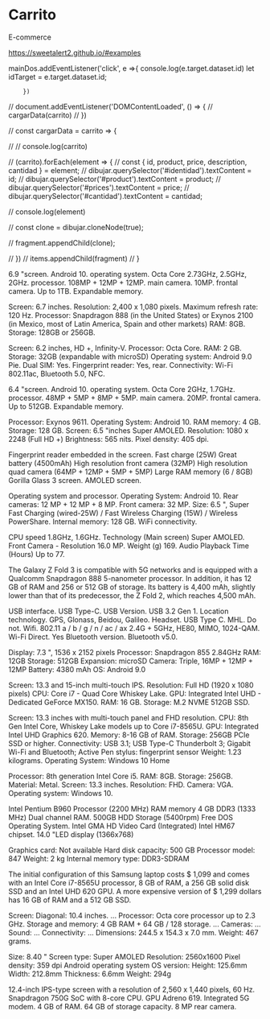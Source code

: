 # Carrito
 E-commerce


https://sweetalert2.github.io/#examples

mainDos.addEventListener('click', e =>{
            console.log(e.target.dataset.id)
            let idTarget = e.target.dataset.id;

        })

<!--  if (desc.hasOwnProperty(pulmon.id)) {
        pulmon.cantidad = desc[pulmon.id].cantidad + 1;

    }
    desc[pulmon.id] = { ...pulmon }
 -->


// document.addEventListener('DOMContentLoaded', () => {
//     cargarData(carrito)
// })

// const cargarData = carrito => {
   
//     // console.log(carrito)

//     (carrito).forEach(element => {
//         const { id, product, price, description, cantidad } = element;
//         dibujar.querySelector('#identidad').textContent = id;
//         dibujar.querySelector('#product').textContent = product;
//         dibujar.querySelector('#prices').textContent = price;
//         dibujar.querySelector('#cantidad').textContent = cantidad;

//         console.log(element)

//         const clone = dibujar.cloneNode(true);

//         fragment.appendChild(clone);
        
//     })
//     items.appendChild(fragment)
// }


6.9 "screen.
Android 10. operating system.
Octa Core 2.73GHz, 2.5GHz, 2GHz. processor.
108MP + 12MP + 12MP. main camera.
10MP. frontal camera.
Up to 1TB. Expandable memory.


Screen: 6.7 inches.
Resolution: 2,400 x 1,080 pixels.
Maximum refresh rate: 120 Hz.
Processor: Snapdragon 888 (in the United States) or Exynos 2100 (in Mexico, most of Latin America, Spain and other markets)
RAM: 8GB.
Storage: 128GB or 256GB.


Screen: 6.2 inches, HD +, Infinity-V.
Processor: Octa Core.
RAM: 2 GB.
Storage: 32GB (expandable with microSD)
Operating system: Android 9.0 Pie.
Dual SIM: Yes.
Fingerprint reader: Yes, rear.
Connectivity: Wi-Fi 802.11ac, Bluetooth 5.0, NFC.


6.4 "screen.
Android 10. operating system.
Octa Core 2GHz, 1.7GHz. processor.
48MP + 5MP + 8MP + 5MP. main camera.
20MP. frontal camera.
Up to 512GB. Expandable memory.


Processor: Exynos 9611.
Operating System: Android 10.
RAM memory: 4 GB.
Storage: 128 GB.
Screen: 6.5 "inches Super AMOLED.
Resolution: 1080 x 2248 (Full HD +)
Brightness: 565 nits.
Pixel density: 405 dpi.

Fingerprint reader embedded in the screen.
Fast charge (25W)
Great battery (4500mAh)
High resolution front camera (32MP)
High resolution quad camera (64MP + 12MP + 5MP + 5MP)
Large RAM memory (6 / 8GB)
Gorilla Glass 3 screen.
AMOLED screen.

Operating system and processor. Operating System: Android 10.
Rear cameras: 12 MP + 12 MP + 8 MP. Front camera: 32 MP.
Size: 6.5 ",
Super Fast Charging (wired-25W) / Fast Wireless Charging (15W) / Wireless PowerShare.
Internal memory: 128 GB.
WiFi connectivity.

CPU speed 1.8GHz, 1.6GHz.
Technology (Main screen) Super AMOLED.
Front Camera - Resolution 16.0 MP.
Weight (g) 169.
Audio Playback Time (Hours) Up to 77.

The Galaxy Z Fold 3 is compatible with 5G networks and is equipped with a Qualcomm Snapdragon 888 5-nanometer processor. In addition, it has 12 GB of RAM and 256 or 512 GB of storage. Its battery is 4,400 mAh, slightly lower than that of its predecessor, the Z Fold 2, which reaches 4,500 mAh.

USB interface. USB Type-C.
USB Version. USB 3.2 Gen 1.
Location technology. GPS, Glonass, Beidou, Galileo.
Headset. USB Type C.
MHL. Do not.
Wifi. 802.11 a / b / g / n / ac / ax 2.4G + 5GHz, HE80, MIMO, 1024-QAM.
Wi-Fi Direct. Yes
Bluetooth version. Bluetooth v5.0.

Display: 7.3 ", 1536 x 2152 pixels
Processor: Snapdragon 855 2.84GHz
RAM: 12GB
Storage: 512GB
Expansion: microSD
Camera: Triple, 16MP + 12MP + 12MP
Battery: 4380 mAh
OS: Android 9.0

Screen: 13.3 and 15-inch multi-touch IPS.
Resolution: Full HD (1920 x 1080 pixels)
CPU: Core i7 - Quad Core Whiskey Lake.
GPU: Integrated Intel UHD - Dedicated GeForce MX150.
RAM: 16 GB.
Storage: M.2 NVME 512GB SSD.

Screen: 13.3 inches with multi-touch panel and FHD resolution.
CPU: 8th Gen Intel Core, Whiskey Lake models up to Core i7-8565U.
GPU: Integrated Intel UHD Graphics 620.
Memory: 8-16 GB of RAM.
Storage: 256GB PCIe SSD or higher.
Connectivity: USB 3.1; USB Type-C Thunderbolt 3; Gigabit Wi-Fi and Bluetooth; Active Pen stylus: fingerprint sensor
Weight: 1.23 kilograms.
Operating System: Windows 10 Home

Processor: 8th generation Intel Core i5.
RAM: 8GB.
Storage: 256GB.
Material: Metal.
Screen: 13.3 inches.
Resolution: FHD.
Camera: VGA.
Operating system: Windows 10.

Intel Pentium B960 Processor (2200 MHz)
RAM memory 4 GB DDR3 (1333 MHz)
Dual channel RAM.
500GB HDD Storage (5400rpm)
Free DOS Operating System.
Intel GMA HD Video Card (Integrated)
Intel HM67 chipset.
14.0 "LED display (1366x768)


Graphics card: Not available
Hard disk capacity: 500 GB
Processor model: 847
Weight: 2 kg
Internal memory type: DDR3-SDRAM

The initial configuration of this Samsung laptop costs $ 1,099 and comes with an Intel Core i7-8565U processor, 8 GB of RAM, a 256 GB solid disk SSD and an Intel UHD 620 GPU. A more expensive version of $ 1,299 dollars has 16 GB of RAM and a 512 GB SSD.

Screen: Diagonal: 10.4 inches. ...
Processor: Octa core processor up to 2.3 GHz.
Storage and memory: 4 GB RAM + 64 GB / 128 storage. ...
Cameras: ...
Sound: ...
Connectivity: ...
Dimensions: 244.5 x 154.3 x 7.0 mm.
Weight: 467 grams.

Size: 8.40 "
Screen type: Super AMOLED
Resolution: 2560x1600
Pixel density: 359 dpi
Android operating system
OS version:
Height: 125.6mm
Width: 212.8mm
Thickness: 6.6mm
Weight: 294g

12.4-inch IPS-type screen with a resolution of 2,560 x 1,440 pixels, 60 Hz.
Snapdragon 750G SoC with 8-core CPU.
GPU Adreno 619.
Integrated 5G modem.
4 GB of RAM.
64 GB of storage capacity.
8 MP rear camera.